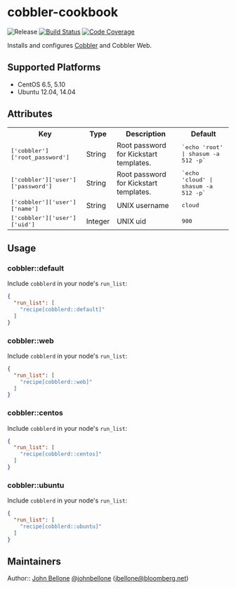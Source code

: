 cobbler-cookbook
================
![Release](http://img.shields.io/github/release/johnbellone/cobbler-cookbook.svg)
[![Build Status](http://img.shields.io/travis/johnbellone/cobbler-cookbook.svg)][4]
[![Code Coverage](http://img.shields.io/coveralls/johnbellone/cobbler-cookbook.svg)][5]

Installs and configures [Cobbler][1] and Cobbler Web.

## Supported Platforms
- CentOS 6.5, 5.10
- Ubuntu 12.04, 14.04

## Attributes

<table>
  <tr>
    <th>Key</th>
    <th>Type</th>
    <th>Description</th>
    <th>Default</th>
  </tr>
  <tr>
    <td><tt>['cobbler']['root_password']</tt></td>
    <td>String</td>
    <td>Root password for Kickstart templates.</td>
    <td><tt>`echo 'root' | shasum -a 512 -p`</tt></td>
  </tr>
  <tr>
    <td><tt>['cobbler']['user']['password']</tt></td>
    <td>String</td>
    <td>Root password for Kickstart templates.</td>
    <td><tt>`echo 'cloud' | shasum -a 512 -p`</tt></td>
  </tr>
  <tr>
    <td><tt>['cobbler']['user']['name']</tt></td>
    <td>String</td>
    <td>UNIX username</td>
    <td><tt>cloud</tt></td>
  </tr>
  <tr>
    <td><tt>['cobbler']['user']['uid']</tt></td>
    <td>Integer</td>
    <td>UNIX uid</td>
    <td><tt>900</tt></td>
  </tr>
</table>

## Usage

### cobbler::default

Include `cobblerd` in your node's `run_list`:

```json
{
  "run_list": [
    "recipe[cobblerd::default]"
  ]
}
```

### cobbler::web

Include `cobblerd` in your node's `run_list`:

```json
{
  "run_list": [
    "recipe[cobblerd::web]"
  ]
}
```

### cobbler::centos

Include `cobblerd` in your node's `run_list`:

```json
{
  "run_list": [
    "recipe[cobblerd::centos]"
  ]
}
```

### cobbler::ubuntu

Include `cobblerd` in your node's `run_list`:

```json
{
  "run_list": [
    "recipe[cobblerd::ubuntu]"
  ]
}
```

## Maintainers

Author:: [John Bellone][2] [@johnbellone][3] (<jbellone@bloomberg.net>)

[1]: http://www.cobblerd.org
[2]: https://github.com/johnbellone
[3]: https://twitter.com/johnbellone
[4]: http://travis-ci.org/johnbellone/cobbler-cookbook
[5]: https://coveralls.io/r/johnbellone/cobbler-cookbook
